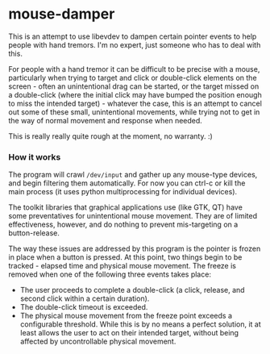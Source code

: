 # mouse-damper
This is an attempt to use libevdev to dampen certain pointer events to help
people with hand tremors. I'm no expert, just someone who has to deal with this.

For people with a hand tremor it can be difficult to be precise with a mouse,
particularly when trying to target and click or double-click elements on the
screen - often an unintentional drag can be started, or the target missed on a
double-click (where the initial click may have bumped the position enough to
miss the intended target) - whatever the case, this is an attempt to cancel
out some of these small, unintentional movements, while trying not to get in the
way of normal movement and response when needed.

This is really really quite rough at the moment, no warranty. :)

### How it works
The program will crawl `/dev/input` and gather up any mouse-type devices, and
begin filtering them automatically. For now you can ctrl-c or kill the main
process (it uses python multiprocessing for individual devices).

The toolkit libraries that graphical applications use (like GTK, QT) have some
preventatives for unintentional mouse movement. They are of limited effectiveness,
however, and do nothing to prevent mis-targeting on a button-release.

The way these issues are addressed by this program is the pointer is frozen in
place when a button is pressed. At this point, two things begin to be tracked -
elapsed time and physical mouse movement. The freeze is removed when one of the
following three events takes place:

- The user proceeds to complete a double-click (a click, release, and second 
  click within a certain duration).
- The double-click timeout is exceeded.
- The physical mouse movement from the freeze point exceeds a configurable
  threshold. While this is by no means a perfect solution, it at least allows
  the user to act on their intended target, without being affected by
  uncontrollable physical movement.